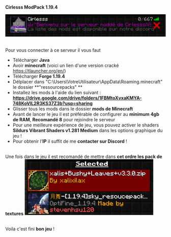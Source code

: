 
<br> **Cirlesss ModPack 1.19.4**

<img title="log" alt="Alt log" src="images/log.png">

<br> Pour vous connecter à ce serveur il vous faut 
-   Télécharger **Java**
-   Avoir **minecraft** (voici un lien d'une version cracké https://tlauncher.org/en/)
-   Télécharger **Forge 1.19.4**
-   Délplacer dans "C:\Users\VotreUtilisateur\AppData\Roaming\.minecraft" le dossier **"ressourcepacks" **
-   Installez les mods à l'aide du lien suivant : **https://drive.google.com/drive/folders/1FBMtoXvxaKMYA-748KoVlL2R3KS37Z3b?usp=sharing**
-   Glisser tous les mods dans le dossier **mods de Minecraft**
-   Avant de lancer le jeu il est préférable de configurer au **minimum 4gb de RAM**, **Recomandé 8** pour rejoindre le serveur
-   Pour une meilleure expérience de jeu, vous pouvez activer le shaders **Sildurs Vibrant Shaders v1.281 Medium** dans les options graphique du jeu !
-   Pour obtenir l'**IP** il suffit de me **contacter sur Discord** !

<br> Une fois dans le jeu il est recomandé de mettre dans **cet ordre les pack de textures**
<img title="ordre" alt="Alt ordre" src="images/Ordre.png">


<br> Voila c'est fini **bon jeu** !





